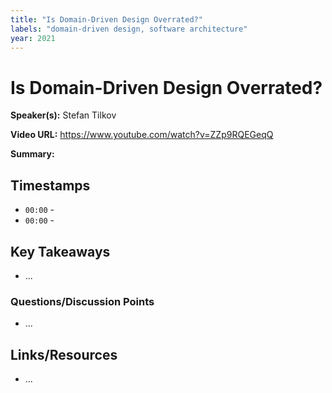 ```yaml
---
title: "Is Domain-Driven Design Overrated?"
labels: "domain-driven design, software architecture"
year: 2021
---
```


# Is Domain-Driven Design Overrated?

**Speaker(s):** Stefan Tilkov

**Video URL:** https://www.youtube.com/watch?v=ZZp9RQEGeqQ

**Summary:**

## Timestamps

- `00:00` -
- `00:00` -

## Key Takeaways

- ...

### Questions/Discussion Points

- ...

## Links/Resources

- ...
